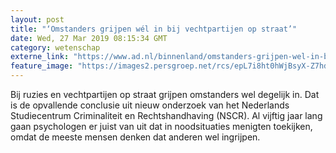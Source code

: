 ```yaml
---
layout: post
title: "‘Omstanders grijpen wél in bij vechtpartijen op straat’"
date: Wed, 27 Mar 2019 08:15:34 GMT
category: wetenschap
externe_link: "https://www.ad.nl/binnenland/omstanders-grijpen-wel-in-bij-vechtpartijen-op-straat~a4940d09/"
feature_image: "https://images2.persgroep.net/rcs/epL7i8ht0hWjBsyX-Z7hdiwS_VI/diocontent/144260669/_fitwidth/400/?appId=21791a8992982cd8da851550a453bd7f&quality=0.7"
---
```


Bij ruzies en vechtpartijen op straat grijpen omstanders wel degelijk in. Dat is de opvallende conclusie uit nieuw onderzoek van het Nederlands Studiecentrum Criminaliteit en Rechtshandhaving (NSCR). Al vijftig jaar lang gaan psychologen er juist van uit dat in noodsituaties menigten toekijken, omdat de meeste mensen denken dat anderen wel ingrijpen.
